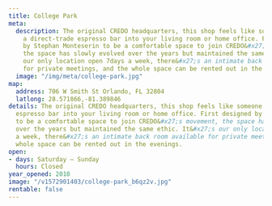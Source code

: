 ```yaml
---
title: College Park
meta:
  description: The original CREDO headquarters, this shop feels like someone dropped
    a direct-trade espresso bar into your living room or home office. First designed
    by Stephan Monteserin to be a comfortable space to join CREDO&#x27;s movement,
    the space has slowly evolved over the years but maintained the same ethic. It&#x27;s
    our only location open 7days a week, there&#x27;s an intimate back room available
    for private meetings, and the whole space can be rented out in the evenings.
  image: "/img/meta/college-park.jpg"
map:
  address: 706 W Smith St Orlando, FL 32804
  latlong: 28.571866,-81.389846
details: The original CREDO headquarters, this shop feels like someone dropped a direct-trade
  espresso bar into your living room or home office. First designed by Stephan Monteserin
  to be a comfortable space to join CREDO&#x27;s movement, the space has slowly evolved
  over the years but maintained the same ethic. It&#x27;s our only location open 7days
  a week, there&#x27;s an intimate back room available for private meetings, and the
  whole space can be rented out in the evenings.
open:
- days: Saturday – Sunday
  hours: Closed
year_opened: 2010
image: "/v1572901403/college-park_b6qz2v.jpg"
rentable: false
---
```


